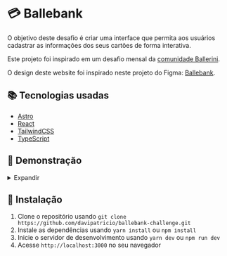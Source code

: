 # 💳 Ballebank

O objetivo deste desafio é criar uma interface que permita aos usuários cadastrar as informações dos seus cartões de forma interativa.

Este projeto foi inspirado em um desafio mensal da [comunidade Ballerini](https://discord.gg/ballerini).

O design deste website foi inspirado neste projeto do Figma: [Ballebank](https://www.figma.com/community/file/1264325884186428690).

## 📚 Tecnologias usadas

- [Astro](https://astro.build/)
- [React](https://react.dev/)
- [TailwindCSS](https://tailwindcss.com/)
- [TypeScript](https://www.typescriptlang.org/)

## 📸 Demonstração

<details>
  <summary>Expandir</summary>

  ![Desktop](https://cdn.discordapp.com/attachments/1129069826141323284/1132340803293945907/image.png)
  ![Mobile](https://media.discordapp.net/attachments/1129069826141323284/1132340958638387200/image.png?width%253D329%2526height%253D701)
</details>


## 🚀 Instalação

1. Clone o repositório usando `git clone https://github.com/davipatricio/ballebank-challenge.git`
2. Instale as dependências usando `yarn install` ou `npm install`
3. Inicie o servidor de desenvolvimento usando `yarn dev` ou `npm run dev`
4. Acesse `http://localhost:3000` no seu navegador